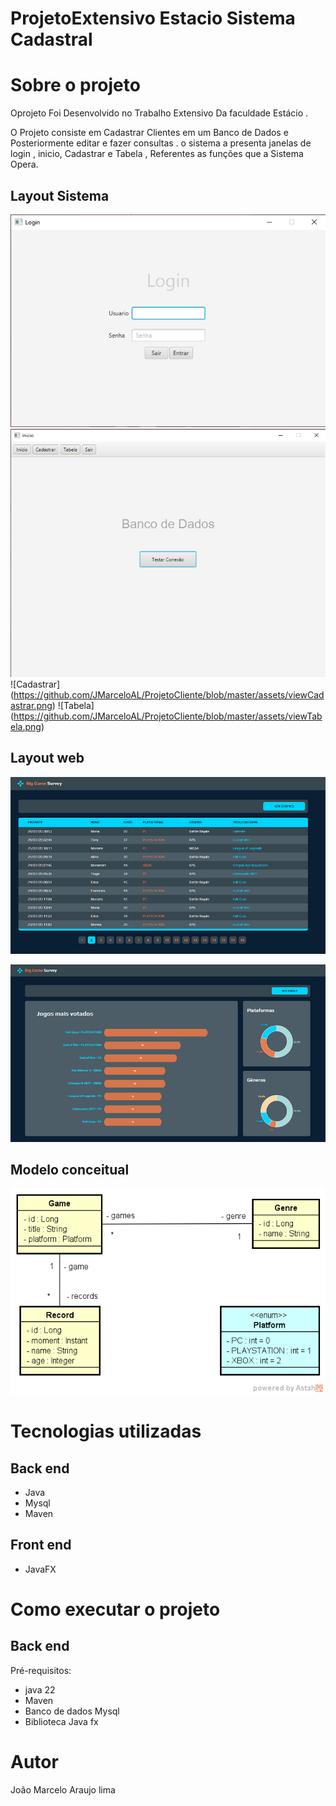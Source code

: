 #  ProjetoExtensivo Estacio Sistema Cadastral


# Sobre o projeto



Oprojeto Foi Desenvolvido  no Trabalho Extensivo Da faculdade Estácio .

O Projeto consiste em Cadastrar Clientes em um Banco de Dados e Posteriormente editar e fazer consultas . o sistema a presenta janelas de login , inicio, Cadastrar e Tabela , Referentes as  funções que a Sistema Opera.

## Layout Sistema
![Login](https://github.com/JMarceloAL/ProjetoCliente/blob/master/assets/viewLogin.png) ![Inicio](https://github.com/JMarceloAL/ProjetoCliente/blob/master/assets/viewInicio.png) ![Cadastrar] (https://github.com/JMarceloAL/ProjetoCliente/blob/master/assets/viewCadastrar.png) ![Tabela] (https://github.com/JMarceloAL/ProjetoCliente/blob/master/assets/viewTabela.png)

## Layout web
![Web 1](https://github.com/acenelio/assets/raw/main/sds1/web1.png)

![Web 2](https://github.com/acenelio/assets/raw/main/sds1/web2.png)

## Modelo conceitual
![Modelo Conceitual](https://github.com/acenelio/assets/raw/main/sds1/modelo-conceitual.png)

# Tecnologias utilizadas
## Back end
- Java
- Mysql
- Maven
## Front end
- JavaFX
# Como executar o projeto

## Back end
Pré-requisitos: 
- java 22
- Maven
- Banco de dados Mysql
- Biblioteca Java fx


# Autor

João Marcelo Araujo lima

